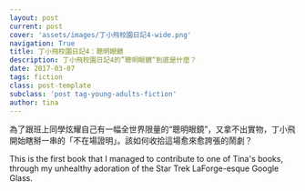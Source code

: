 ```yaml
---
layout: post
current: post
cover: 'assets/images/丁小飛校園日記4-wide.png'
navigation: True
title: 丁小飛校園日記4：聰明眼鏡
description: 丁小飛校園日記4的”聰明眼鏡“到底是什麼？
date: 2017-03-07
tags: fiction
class: post-template
subclass: 'post tag-young-adults-fiction'
author: tina
---
```


為了跟班上同學炫耀自己有一幅全世界限量的“聰明眼鏡”，又拿不出實物，丁小飛開始瞎掰一串的「不在場證明」。該如何收拾這場愈來愈誇張的鬧劇？

This is the first book that I managed to contribute to one of Tina's books, through my unhealthy adoration of the Star Trek LaForge-esque Google Glass.

<!--more-->



